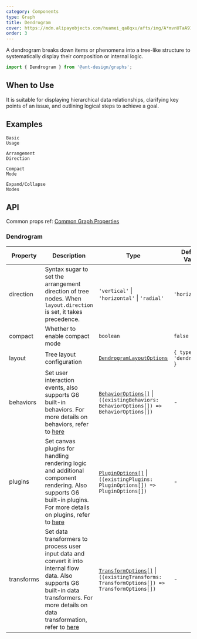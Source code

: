 ```yaml
---
category: Components
type: Graph
title: Dendrogram
cover: https://mdn.alipayobjects.com/huamei_qa8qxu/afts/img/A*mvnUTaA91H0AAAAAAAAAAAAADmJ7AQ/original
order: 3
---
```


A dendrogram breaks down items or phenomena into a tree-like structure to systematically display their composition or internal logic.

```js
import { Dendrogram } from '@ant-design/graphs';
```

## When to Use

It is suitable for displaying hierarchical data relationships, clarifying key points of an issue, and outlining logical steps to achieve a goal.

## Examples

<code id="demo-dendrogram-default" src="./demos/dendrogram/default.tsx" description="A simple demonstration.">Basic Usage</code>

<code id="demo-dendrogram-direction" src="./demos/dendrogram/direction.tsx" description="Use the syntax sugar `direction` to set the arrangement of child nodes as `vertical` or `radial`. If `direction` is not set, the default is `horizontal`. Note that the label placement will adjust based on the `direction`, but if `node.style.labelPlacement` is set, it takes precedence.">Arrangement Direction</code>

<code id="demo-dendrogram-compact" src="./demos/dendrogram/compact.tsx" description="Use the `compact` configuration for compact mode.">Compact Mode</code>

<code id="demo-dendrogram-collapse-expand" src="./demos/dendrogram/collapse-expand.tsx" description="Add G6's built-in CollapseExpand interaction, allowing nodes to expand/collapse on double-click. For more built-in interactions, refer to [here](https://g6.antv.antgroup.com/en/manual/core-concept/behavior).">Expand/Collapse Nodes</code>

## API

Common props ref: [Common Graph Properties](./overview#common-graph-properties)

### Dendrogram

| Property | Description | Type | Default Value |
| --- | --- | --- | --- |
| direction | Syntax sugar to set the arrangement direction of tree nodes. When `layout.direction` is set, it takes precedence. | `'vertical'` \| `'horizontal'` \| `'radial'` | `'horizontal'` |
| compact | Whether to enable compact mode | `boolean` | `false` |
| layout | Tree layout configuration | [`DendrogramLayoutOptions`](https://g6.antv.antgroup.com/en/api/layouts/dendrogram-layout) | `{ type: 'dendrogram' }` |
| behaviors | Set user interaction events, also supports G6 built-in behaviors. For more details on behaviors, refer to [here](https://g6.antv.antgroup.com/en/manual/core-concept/behavior) | [`BehaviorOptions[]`](https://g6.antv.antgroup.com/en/api/behaviors/brush-select) \| `((existingBehaviors: BehaviorOptions[]) => BehaviorOptions[])` | - |
| plugins   | Set canvas plugins for handling rendering logic and additional component rendering. Also supports G6 built-in plugins. For more details on plugins, refer to [here](https://g6.antv.antgroup.com/en/manual/core-concept/plugin) | [`PluginOptions[]`](https://g6.antv.antgroup.com/en/api/plugins/background) \| `((existingPlugins: PluginOptions[]) => PluginOptions[])` | - |
| transforms | Set data transformers to process user input data and convert it into internal flow data. Also supports G6 built-in data transformers. For more details on data transformation, refer to [here](https://g6.antv.antgroup.com/en/api/transforms/map-node-size) | [`TransformOptions[]`](https://g6.antv.antgroup.com/en/api/transforms/map-node-size) \| `((existingTransforms: TransformOptions[]) => TransformOptions[])` | - |
